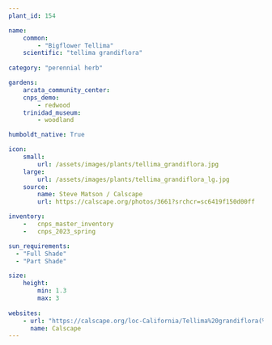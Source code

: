 ```yaml
---
plant_id: 154 

name: 
    common: 
        - "Bigflower Tellima"  
    scientific: "tellima grandiflora" 
 
category: "perennial herb"

gardens:
    arcata_community_center:
    cnps_demo:
        - redwood
    trinidad_museum:
        - woodland

humboldt_native: True

icon: 
    small: 
        url: /assets/images/plants/tellima_grandiflora.jpg 
    large: 
        url: /assets/images/plants/tellima_grandiflora_lg.jpg 
    source: 
        name: Steve Matson / Calscape
        url: https://calscape.org/photos/3661?srchcr=sc6419f150d00ff

inventory: 
    -   cnps_master_inventory
    -   cnps_2023_spring

sun_requirements:
  - "Full Shade"
  - "Part Shade"

size:
    height: 
        min: 1.3 
        max: 3
 
websites: 
    - url: "https://calscape.org/loc-California/Tellima%20grandiflora(%20)"
      name: Calscape
---
```

